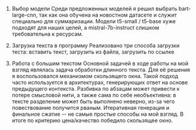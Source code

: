 1. Выбор модели
Среди предложенных моделей я решил выбрать bart-large-cnn, так как она обучена на новостном датасете и служит специально для суммаризации. Модели t5-small / t5-base хуже подходят для наших целей, а mistral-7b-instruct слишком требовательна к ресурсам.

2. Загрузка текста в программу
Реализовано три способа загрузки теста: вставить текст, загрузить из файла, загрузить по ссылке 

3. Работа с большим текстом
Основной задачей в ходе работы на мой взгляд являлась задача обработки длинного текста. Для её решения я воспользовался механизмом скользящего окна. Такой подход часто используется в архитектурах, генерирующих ответ на основе предыдущего контекста. Разбивка по абзацам может привести к потере смысловой нити, а также сама по себе необъективна: в тексте разделение может быть выполнено неверно, из-за чего повествование получится рваным. Итеративная генерация и финальное сжатие -- не самые простые способы на мой взгляд. В итоге по критерию цена/качество победило скользящее окно. 

